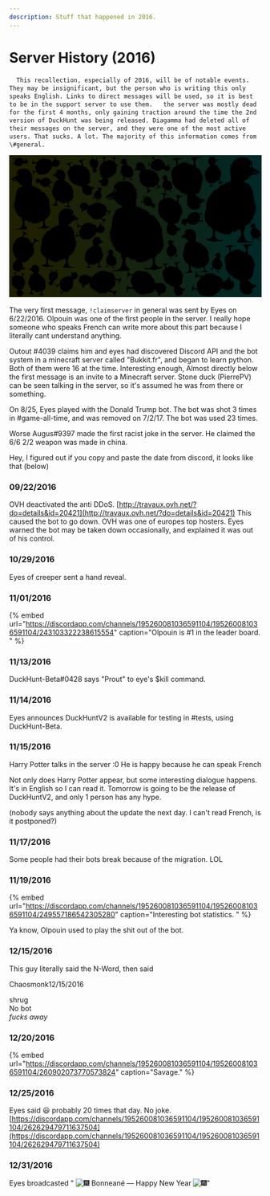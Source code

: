 ```yaml
---
description: Stuff that happened in 2016.
---
```


# Server History \(2016\)

      This recollection, especially of 2016, will be of notable events. They may be insignificant, but the person who is writing this only speaks English. Links to direct messages will be used, so it is best to be in the support server to use them.   the server was mostly dead for the first 4 months, only gaining traction around the time the 2nd version of DuckHunt was being released. Diagamma had deleted all of their messages on the server, and they were one of the most active users. That sucks. A lot. The majority of this information comes from \#general. 

![This was the first logo of the server, and also Eyesofcreeper\#0001 profile picture](../.gitbook/assets/duck_background.png)

The very first message, `!claimserver` in general was sent by Eyes on 6/22/2016. Olpouin was one of the first people in the server. I really hope someone who speaks French can write more about this part because I literally cant understand anything. 

 Outout
\#4039 claims him and eyes had discovered Discord API and the bot system in a minecraft server called "Bukkit.fr", and began to learn python. Both of them were 16 at the time. Interesting enough, Almost directly below the first message is an invite to a Minecraft server. Stone duck \(PierrePV\) can be seen talking in the server, so it's assumed he was from there or something. 

On 8/25, Eyes played with the Donald Trump bot. The bot was shot 3 times in \#game-all-time, and was removed on 7/2/17. The bot was used 23 times. 

Worse Augus\#9397 made the first racist joke in the server. He claimed the 6/6 2/2 weapon was made in china. 

Hey, I figured out if you copy and paste the date from discord, it looks like that \(below\) 

### 09/22/2016

OVH deactivated the anti DDoS. [http://travaux.ovh.net/?do=details&id=20421](http://travaux.ovh.net/?do=details&id=20421) This caused the bot to go down. OVH was one of europes top hosters. Eyes warned the bot may be taken down occasionally, and explained it was out of his control. 

### 10/29/2016

Eyes of creeper sent a hand reveal. 

### 11/01/2016

{% embed url="https://discordapp.com/channels/195260081036591104/195260081036591104/243103322238615554" caption="Olpouin is \#1 in the leader board. " %}

### 11/13/2016

DuckHunt-Beta\#0428 says "Prout" to eye's $kill command. 

### 11/14/2016

Eyes announces DuckHuntV2 is available for testing in \#tests, using DuckHunt-Beta. 

### 11/15/2016

Harry Potter talks in the server :0 He is happy because he can speak French

Not only does Harry Potter appear, but some interesting dialogue happens. It's in English so I can read it. Tomorrow is going to be the release of DuckHuntV2, and only 1 person has any hype.   
  
\(nobody says anything about the update the next day. I can't read French, is it postponed?\)

### 11/17/2016

Some people had their bots break because of the migration. LOL

### 11/19/2016

{% embed url="https://discordapp.com/channels/195260081036591104/195260081036591104/249557186542305280" caption="Interesting bot statistics. " %}

Ya know, Olpouin used to play the shit out of the bot. 

### 12/15/2016

This guy literally said the N-Word, then said   
  
Chaosmonk12/15/2016 

shrug  
No bot  
_fucks away_

### 12/20/2016

{% embed url="https://discordapp.com/channels/195260081036591104/195260081036591104/260902073770573824" caption="Savage." %}

### 12/25/2016

Eyes said :smiley: probably 20 times that day. No joke. [https://discordapp.com/channels/195260081036591104/195260081036591104/262629479711637504](https://discordapp.com/channels/195260081036591104/195260081036591104/262629479711637504)

### 12/31/2016 

Eyes broadcasted  " ![:fireworks:](https://discordapp.com/assets/be2863685453106bcaf150626e1c188a.svg) Bonneané — Happy New Year ![:fireworks:](https://discordapp.com/assets/be2863685453106bcaf150626e1c188a.svg)"



